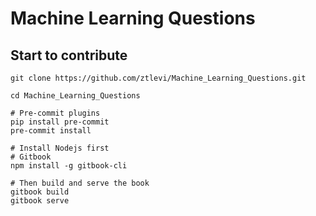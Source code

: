 # Machine Learning Questions

## Start to contribute

```
git clone https://github.com/ztlevi/Machine_Learning_Questions.git

cd Machine_Learning_Questions

# Pre-commit plugins
pip install pre-commit
pre-commit install

# Install Nodejs first
# Gitbook
npm install -g gitbook-cli

# Then build and serve the book
gitbook build
gitbook serve
```
